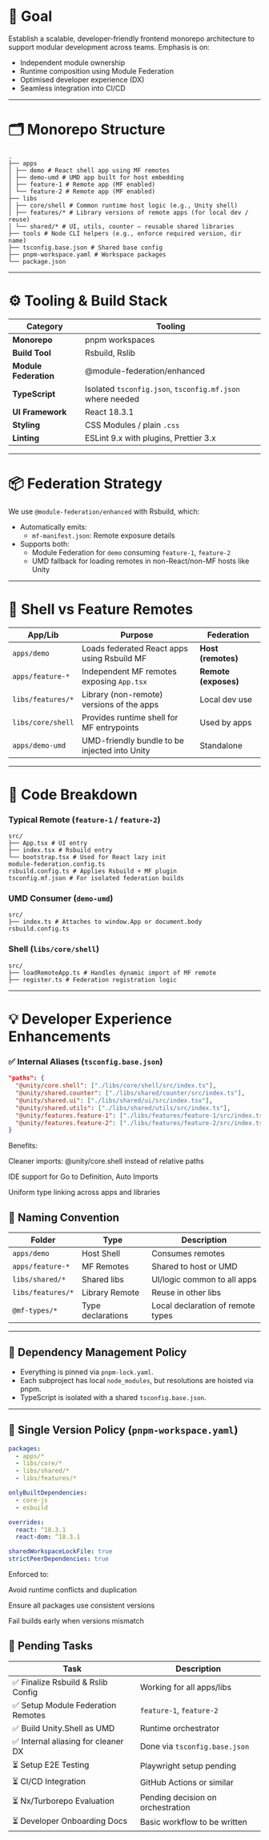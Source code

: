 # 📌 Goal

Establish a scalable, developer-friendly frontend monorepo architecture to support modular development across teams. Emphasis is on:

- Independent module ownership  
- Runtime composition using Module Federation  
- Optimised developer experience (DX)  
- Seamless integration into CI/CD  

---

# 🗂️ Monorepo Structure

```
.
├── apps
│ ├── demo # React shell app using MF remotes
│ ├── demo-umd # UMD app built for host embedding
│ ├── feature-1 # Remote app (MF enabled)
│ └── feature-2 # Remote app (MF enabled)
├── libs
│ ├── core/shell # Common runtime host logic (e.g., Unity shell)
│ ├── features/* # Library versions of remote apps (for local dev / reuse)
│ └── shared/* # UI, utils, counter — reusable shared libraries
├── tools # Node CLI helpers (e.g., enforce required version, dir name)
├── tsconfig.base.json # Shared base config
├── pnpm-workspace.yaml # Workspace packages
└── package.json
```
---

# ⚙️ Tooling & Build Stack

| Category         | Tooling |
|------------------|---------|
| **Monorepo**     | pnpm workspaces |
| **Build Tool**   | Rsbuild, Rslib |
| **Module Federation** | @module-federation/enhanced  |
| **TypeScript**   | Isolated `tsconfig.json`, `tsconfig.mf.json` where needed |
| **UI Framework** | React 18.3.1 |
| **Styling**      | CSS Modules / plain `.css` |
| **Linting**      | ESLint 9.x with plugins, Prettier 3.x |

---

# 📦 Federation Strategy

We use `@module-federation/enhanced` with Rsbuild, which:

- Automatically emits:
  - `mf-manifest.json`: Remote exposure details
- Supports both:
  - Module Federation for `demo` consuming `feature-1`, `feature-2`
  - UMD fallback for loading remotes in non-React/non-MF hosts like Unity

---

# 🧪 Shell vs Feature Remotes

| App/Lib            | Purpose                                  | Federation        |
|--------------------|------------------------------------------|-------------------|
| `apps/demo`        | Loads federated React apps using Rsbuild MF | **Host (remotes)** |
| `apps/feature-*`   | Independent MF remotes exposing `App.tsx` | **Remote (exposes)** |
| `libs/features/*`  | Library (non-remote) versions of the apps | Local dev use     |
| `libs/core/shell`  | Provides runtime shell for MF entrypoints | Used by apps      |
| `apps/demo-umd`    | UMD-friendly bundle to be injected into Unity | Standalone     |

---

# 📁 Code Breakdown

### Typical Remote (`feature-1` / `feature-2`)

```
src/
├── App.tsx # UI entry
├── index.tsx # Rsbuild entry
└── bootstrap.tsx # Used for React lazy init
module-federation.config.ts
rsbuild.config.ts # Applies Rsbuild + MF plugin
tsconfig.mf.json # For isolated federation builds
```

### UMD Consumer (`demo-umd`)
```
src/
├── index.ts # Attaches to window.App or document.body
rsbuild.config.ts 
```

### Shell (`libs/core/shell`)
```
src/
├── loadRemoteApp.ts # Handles dynamic import of MF remote
├── register.ts # Federation registration logic
```
---

# 💡 Developer Experience Enhancements

### ✅ Internal Aliases (`tsconfig.base.json`)
```json
"paths": {
  "@unity/core.shell": ["./libs/core/shell/src/index.ts"],
  "@unity/shared.counter": ["./libs/shared/counter/src/index.ts"],
  "@unity/shared.ui": ["./libs/shared/ui/src/index.tsx"],
  "@unity/shared.utils": ["./libs/shared/utils/src/index.ts"],
  "@unity/features.feature-1": ["./libs/features/feature-1/src/index.ts"],
  "@unity/features.feature-2": ["./libs/features/feature-2/src/index.ts"]
}
```
Benefits:

Cleaner imports: @unity/core.shell instead of relative paths

IDE support for Go to Definition, Auto Imports

Uniform type linking across apps and libraries

## 📌 Naming Convention

| Folder              | Type             | Description                         |
|---------------------|------------------|-------------------------------------|
| `apps/demo`         | Host Shell       | Consumes remotes                    |
| `apps/feature-*`    | MF Remotes       | Shared to host or UMD               |
| `libs/shared/*`     | Shared libs      | UI/logic common to all apps         |
| `libs/features/*`   | Library Remote   | Reuse in other libs                 |
| `@mf-types/*`       | Type declarations| Local declaration of remote types   |

---

## 🔐 Dependency Management Policy

- Everything is pinned via `pnpm-lock.yaml`.
- Each subproject has local `node_modules`, but resolutions are hoisted via pnpm.
- TypeScript is isolated with a shared `tsconfig.base.json`.

---

## 🧩 Single Version Policy (`pnpm-workspace.yaml`)

```yaml
packages:
  - apps/*
  - libs/core/*
  - libs/shared/*
  - libs/features/*

onlyBuiltDependencies:
  - core-js
  - esbuild

overrides:
  react: ^18.3.1
  react-dom: ^18.3.1

sharedWorkspaceLockFile: true
strictPeerDependencies: true
```
Enforced to:

Avoid runtime conflicts and duplication

Ensure all packages use consistent versions

Fail builds early when versions mismatch

## 🚧 Pending Tasks

| Task                                   | Description                         |
|----------------------------------------|-------------------------------------|
| ✅ Finalize Rsbuild & Rslib Config     | Working for all apps/libs           |
| ✅ Setup Module Federation Remotes     | `feature-1`, `feature-2`            |
| ✅ Build Unity.Shell as UMD            | Runtime orchestrator                |
| ✅ Internal aliasing for cleaner DX    | Done via `tsconfig.base.json`       |
| ⏳ Setup E2E Testing                    | Playwright setup pending            |
| ⏳ CI/CD Integration                    | GitHub Actions or similar           |
| ⏳ Nx/Turborepo Evaluation              | Pending decision on orchestration   |
| ⏳ Developer Onboarding Docs           | Basic workflow to be written        |

